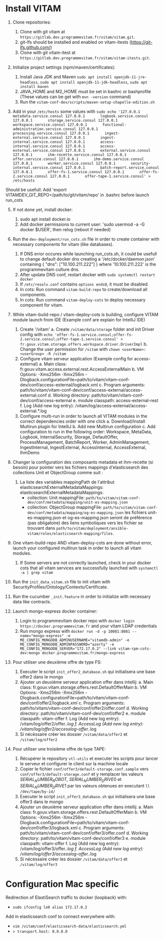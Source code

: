 # Install VITAM

1. Clone repositories:
	1. Clone with git vitam at `https://gitlab.dev.programmevitam.fr/vitam/vitam.git`.
	2. git-lfs should be installed and enabled on vitam-itests (https://git-lfs.github.com/)
	3. Clone with git vitam-itest at `https://gitlab.dev.programmevitam.fr/vitam/vitam-itests.git`.

3. Initialize project settings (npm/maven/certificates):
	1. Install Java JDK and Maven `sudo apt install openjdk-11-jre-headless`, `sudo apt install openjdk-11-jdk-headless`, `sudo apt install maven`
	2. JAVA_HOME and M2_HOME must be set in bashrc or bashprofile (These values can be get with `mvn -version` command)
	3. Run the `vitam-conf-dev/scripts/maven-setup-chapelle-edition.sh`

4. Add in your `/etc/hosts` some values with `sudo echo '127.0.0.1       metadata.service.consul
127.0.0.1       logbook.service.consul
127.0.0.1       storage.service.consul
127.0.0.1       workspace.service.consul
127.0.0.1       functional-administration.service.consul
127.0.0.1       processing.service.consul
127.0.0.1       ingest-external.service.consul
127.0.0.1       ingest-internal.service.consul
127.0.0.1       access-internal.service.consul
127.0.0.1       access-external.service.consul
127.0.0.1       external.service.consul
127.0.0.1       ihm-recette.service.consul
127.0.0.1       offer.service.consul
127.0.0.1       ihm-demo.service.consul
127.0.0.1       worker.service.consul
127.0.0.1       security-internal.service.consul
127.0.0.1       batch-report.service.consul
127.0.0.1       offer-fs-1.service.consul
127.0.0.1       offer-fs-2.service.consul
127.0.0.1       offer-tape-1.service.consul' > /etc/hosts`

Should be usefull: Add 'export VITAMDEV_GIT_REPO=/path/to/git/vitam/repo' in .bashrc before launch run_cots

5. If not done yet, install docker:
	1. sudo apt install docker.io
	2. Add docker permissions to current user: 'sudo usermod -a -G docker $USER', then relog (reboot if needed)

6. Run the `dev-deployment/run_cots.sh` file in order to create container with necessary components for vitam (like databases).
	1. If DNS error occures while launching run_cots.sh, it could be usefull to change default docker dns creating a '/etc/docker/daemon.json' containing { "dns": ["10.100.211.222"] } where '10.100.211.222' is the programmevitam culture dns.
	2. After update DNS conf, restart docker with `sudo systemctl restart docker`
	3. If `/etc/resolv.conf` contains `options ends0`, it must be disabled.
	3. In cots: Run command `vitam-build-repo` to create/download all components.
	4. In cots: Run command `vitam-deploy-cots` to deploy necessary component for vitam.

7. While vitam-build-repo / vitam-deploy-cots is building, configure VITAM module launch from IDE (Example conf are explain for IntelliJ IDE)
	1. Create '/vitam'
		a. Create `/vitam/data/storage` folder and init Driver config with `echo 'offer-fs-1.service.consul;offer-fs-2.service.consul;offer-tape-1.service.consul' > fr.gouv.vitam.storage.offers.workspace.driver.DriverImpl`
		b. Change the user permission for `/vitam` with `chown <userName>:<userGroup> -R /vitam`
	2. Configure vitam serveur application (Example config for access-external)
		a. Main class: fr.gouv.vitam.access.external.rest.AccessExternalMain
		b. VM Options: -Xms256m -Xmx256m -Dlogback.configurationFile=path/to/vitam/vitam-conf-dev/conf/access-external/logback.xml
		c. Program arguments: path/to/vitam/vitam-conf-dev/conf/access-external/access-external.conf
		d. Working directory: path/to/vitam/vitam-conf-dev/conf/access-external
		e. module classpath: access-external-rest
		f. Log (Add new log entry): /vitam/log/access-external/access-external.*.log
	3. Configure multi-run in order to launch all VITAM modules in the correct dependencies order with one click
		a. Download/Install Multirun plugin for IntelliJ
		b. Add new Multirun configuration
		c. Add configuration to run in the following order: Workspace, MetaData, Logbook, InternalSecurity, Storage, DefaultOffer, ProcessManagement, BatchReport, Worker, AdminManagement, IngestInternal, IngestExternal, AccessInternal, AccessExternal, IhmDemo

8. Changer la configuration des composants metadata et ihm-recette (si besoin) pour pointer vers les fichiers mappings d'elasticsearch des collections Unit et ObjectGroup comme suit : 
   1. La liste des variables mappingPath de l'attribut elasticsearchExternalMetadataMappings:
      elasticsearchExternalMetadataMappings:
		- collection: Unit
  		  mappingFile: `path/to/vitam/vitam-conf-dev/conf/metadata/mapping/unit-es-mapping.json`
		- collection: ObjectGroup
          mappingFile: `path/to/vitam/vitam-conf-dev/conf/metadata/mapping/og-es-mapping.json`
    les fichiers unit-es-mapping.json et og-es-mapping.json seront de préférence (pas obligatoire) des liens symboliques vers les fichier se trouvant dans `path/to/vitam/deployment/ansible-vitam/roles/elasticsearch-mapping/files`.
	
9. One vitam-build-repo AND vitam-deploy-cots are done without error, launch your configured multirun task in order to launch all vitam modules. 
	1. If Some servers are not correctly launched, check in your docker cots that all vitam services are successfully launched with `systemctl -a | grep vitam` 

10. Run the `init_data_vitam.sh` file to init vitam with SecurityProfiles/Ontology/Contexts/Certificate.

11. Run the cucumber `_init.feature` in order to initialize with necessary data like contracts.

12. Launch mongo-express docker container:
	1. Login to programmevitam docker repo with `docker login https://docker.programmevitam.fr` and your vitam LDAP credentials
	2. Run mongo express with `docker run -d -p 10081:8081 --name="mongo-express" -e ME_CONFIG_MONGODB_ADMINUSERNAME="vitamdb-admin" -e ME_CONFIG_MONGODB_ADMINPASSWORD="azerty" -e ME_CONFIG_MONGODB_SERVER="172.17.0.2" --link vitam-rpm-cots-dev:mongo docker.programmevitam.fr/mongo-express`

13. Pour utiliser une deuxième offre de type FS:
    1. Executer le script `init_offer2_database.sh` qui initialisera une base offer2 dans le mongo
	2. Ajouter un deuxième serveur application offer dans intellij:
		a. Main class: fr.gouv.vitam.storage.offers.rest.DefaultOfferMain
		b. VM Options: -Xms256m -Xmx256m -Dlogback.configurationFile=path/to/vitam/vitam-conf-dev/conf/offer2/logback.xml
		c. Program arguments: path/to/vitam/vitam-conf-dev/conf/offer2/offer.conf
		d. Working directory: path/to/vitam/vitam-conf-dev/conf/offer2
		e. module classpath: vitam-offer
		f. Log (Add new log entry): /vitam/log/offer2/offer.*.log
		f. AccessLog (Add new log entry): /vitam/log/offer2/accesslog-offer.*.log
	3. Si nécéssaire créer les dossier `/vitam/data/offer2` et `/vitam/log/offer2`

14. Pour utiliser une troisième offre de type TAPE:
    1. Récupérer le repository `vtl-utils` et executer les scripts pour lancer le serveur et configurer le client sur la machine locale
	2. Copier le fichier `conf/offer3/default-storage.conf.sample` vers `conf/offer3/default-storage.conf` et y remplacer les valeurs $SERIAL_NUMBER_ROBOT$, $SERIAL_NUMBER_DRIVE0$ et $SERIAL_NUMBER_DRIVE1$ par les valeurs obtenues en executant `ll /dev/tape/by-id/`
    2. Executer le script  `init_offer3_database.sh` qui initialisera une base offer3 dans le mongo
	3. Ajouter un deuxième serveur application offer dans intellij:
		a. Main class: fr.gouv.vitam.storage.offers.rest.DefaultOfferMain
		b. VM Options: -Xms256m -Xmx256m -Dlogback.configurationFile=path/to/vitam/vitam-conf-dev/conf/offer3/logback.xml
		c. Program arguments: path/to/vitam/vitam-conf-dev/conf/offer3/offer.conf
		d. Working directory: path/to/vitam/vitam-conf-dev/conf/offer3
		e. module classpath: vitam-offer
		f. Log (Add new log entry): /vitam/log/offer3/offer.*.log
		f. AccessLog (Add new log entry): /vitam/log/offer3/accesslog-offer.*.log
	4. Si nécéssaire créer les dossier `/vitam/data/offer3` et `/vitam/log/offer3`

# Configuration Mac specific
Redirection of ElastiSearch traffic to docker (loopback) with:
* `sudo ifconfig lo0 alias 172.17.0.2`

Add in elasticsearch conf to connect everywhere with:
* `vim /vitam/conf/elasticsearch-data/elasticsearch.yml`
* `> transport.host: 0.0.0.0`
